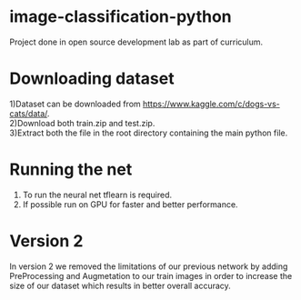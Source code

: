 # image-classification-python
Project done in open source development lab as part of curriculum.

# Downloading dataset
1)Dataset can be downloaded from https://www.kaggle.com/c/dogs-vs-cats/data/.                                               
2)Download both train.zip and test.zip.                                                                        
3)Extract both the file in the root directory containing the main python file.

# Running the net 
1) To run the neural net tflearn is required.
2) If possible run on GPU for faster and better performance.

# Version 2
In version 2 we removed the limitations of our previous network by adding PreProcessing and Augmetation to our train images in order to increase the size of our dataset which results in better overall accuracy.
